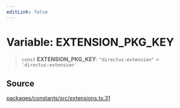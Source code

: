 ```yaml
---
editLink: false
---
```


# Variable: EXTENSION_PKG_KEY

> `const` **EXTENSION_PKG_KEY**: `"directus:extension"` = `'directus:extension'`

## Source

[packages/constants/src/extensions.ts:31](https://github.com/directus/directus/blob/7789a6c53/packages/constants/src/extensions.ts#L31)
